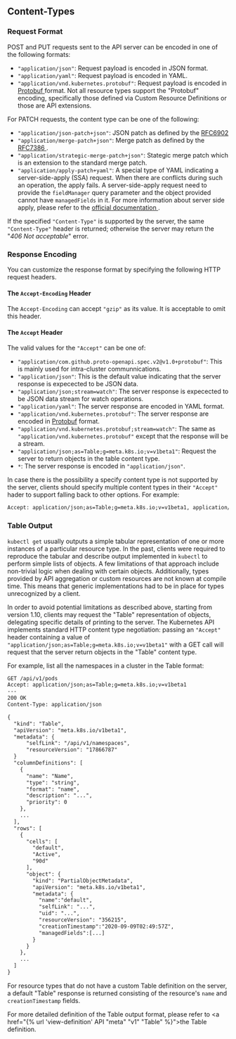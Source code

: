 ## Content-Types

### Request Format

POST and PUT requests sent to the API server can be encoded in one of the
following formats:

- `"application/json"`: Request payload is encoded in JSON format.
- `"application/yaml"`: Request payload is encoded in YAML.
- `"application/vnd.kubernetes.protobuf"`: Request payload is encoded in
  <a href="https://developers.google.com/protocol-buffers" target="_blank">
  Protobuf <i class='fa fa-external-link-alt'></i></a> format.
  Not all resource types support the "Protobuf" encoding, specifically those
  defined via Custom Resource Definitions or those are API extensions.

For PATCH requests, the content type can be one of the following:

- `"application/json-patch+json"`: JSON patch as defined by the
  <a href="https://tools.ietf.org/html/rfc6902" target="_blank">
  RFC6902 <i class='fa fa-external-link-alt'></i></a>
- `"application/merge-patch+json"`: Merge patch as defined by the
  <a href="https://tools.ietf.org/html/rfc7386" target="_blank">
  RFC7386 <i class='fa fa-external-link-alt'></i></a>.
- `"application/strategic-merge-patch+json"`: Stategic merge patch which is an
  extension to the standard merge patch.
- `"application/apply-patch+yaml"`: A special type of YAML indicating
  a server-side-apply (SSA) request. When there are conflicts during such an
  operation, the apply fails. A server-side-apply request need to provide the
  `fieldManager` query parameter and the object provided cannot have
  `managedFields` in it. For more information about server side apply,
  please refer to the
  <a href="https://kubernetes.io/docs/reference/using-api/server-side-apply/"
  target="_blank">official documentation <i class='fa fa-external-link-alt'></i></a>.

If the specified `"Content-Type"` is supported by the server, the same
`"Content-Type"` header is returned; otherwise the server may return the
"*406 Not acceptable*" error.

### Response Encoding

You can customize the response format by specifying the following HTTP request
headers.

#### The `Accept-Encoding` Header

The `Accept-Encoding` can accept `"gzip"` as its value. It is acceptable to
omit this header.

#### The `Accept` Header

The valid values for the `"Accept"` can be one of:

  * `"application/com.github.proto-openapi.spec.v2@v1.0+protobuf"`:
    This is mainly used for intra-cluster communnications.
  * `"application/json"`: This is the default value indicating that the server
    response is expecected to be JSON data.
  * `"application/json;stream=watch"`: The server response is expecected to be
    JSON data stream for watch operations.
  * `"application/yaml"`: The server response are encoded in YAML format.
  * `"application/vnd.kubernetes.protobuf"`: The server response are encoded in
    [Protobuf](https://developers.google.com/protocol-buffers) format.
  * `"application/vnd.kubernetes.protobuf;stream=watch"`: The same as
    `"application/vnd.kubernetes.protobuf"` except that the response will be a
    stream.
  * `"application/json;as=Table;g=meta.k8s.io;v=v1beta1"`: Request the server
    to return objects in the table content type.
  * `*`: The server response is encoded in `"application/json"`.

In case there is the possibility a specify content type is not supported by
the server, clients should specify multiple content types in their `"Accept"`
hader to support falling back to other options. For example:

```html
Accept: application/json;as=Table;g=meta.k8s.io;v=v1beta1, application/json
```

### Table Output

`kubectl get` usually outputs a simple tabular representation of one or more
instances of a particular resource type. In the past, clients were required to
reproduce the tabular and describe output implemented in `kubectl` to perform
simple lists of objects. A few limitations of that approach include
non-trivial logic when dealing with certain objects. Additionally, types
provided by API aggregation or custom resources are not known at compile time.
This means that generic implementations had to be in place for types
unrecognized by a client.

In order to avoid potential limitations as described above, starting from
version 1.10, clients may request the "Table" representation of objects,
delegating specific details of printing to the server. The Kubernetes API
implements standard HTTP content type negotiation: passing an `"Accept"`
header containing a value of
`"application/json;as=Table;g=meta.k8s.io;v=v1beta1"` with a GET call will
request that the server return objects in the "Table" content type.

For example, list all the namespaces in a cluster in the Table format:

```html
GET /api/v1/pods
Accept: application/json;as=Table;g=meta.k8s.io;v=v1beta1
---
200 OK
Content-Type: application/json

{
  "kind": "Table",
  "apiVersion": "meta.k8s.io/v1beta1",
  "metadata": {
      "selfLink": "/api/v1/namespaces",
      "resourceVersion": "17866787"
  }
  "columnDefinitions": [
    {
      "name": "Name",
      "type": "string",
      "format": "name",
      "description": "...",
      "priority": 0
    },
    ...
  ],
  "rows": [
    {
      "cells": [
        "default",
        "Active",
        "90d"
      ],
      "object": {
        "kind": "PartialObjectMetadata",
        "apiVersion": "meta.k8s.io/v1beta1",
        "metadata": {
          "name":"default",
          "selfLink": "...",
          "uid": "...",
          "resourceVersion": "356215",
          "creationTimestamp":"2020-09-09T02:49:57Z",
          "managedFields":[...]
        }
      }
    },
    ...
  ]
}
```

For resource types that do not have a custom Table definition on the server, a
default "Table" response is returned consisting of the resource's `name` and
`creationTimestamp` fields.

For more detailed definition of the Table output format, please refer to
<a href="{% url 'view-definition' API "meta" "v1" "Table" %}">the Table
</a> definition.
